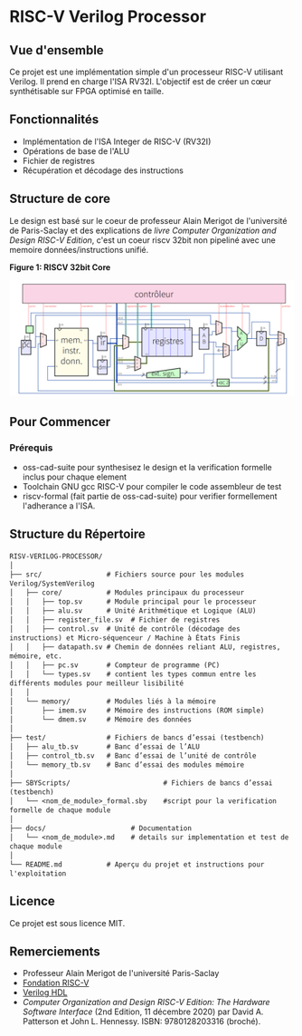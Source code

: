 # RISC-V Verilog Processor 

## Vue d'ensemble
Ce projet est une implémentation simple d'un processeur RISC-V utilisant Verilog. Il prend en charge l'ISA RV32I. L'objectif est de créer un cœur synthétisable sur FPGA optimisé en taille.

## Fonctionnalités
- Implémentation de l'ISA Integer de RISC-V (RV32I)
- Opérations de base de l'ALU
- Fichier de registres
- Récupération et décodage des instructions

## Structure de core
Le design est basé sur le coeur de professeur Alain Merigot de l'université de Paris-Saclay et des explications de *livre Computer Organization and Design RISC-V Edition*, c'est un coeur riscv 32bit non pipeliné avec une memoire données/instructions unifié.

__Figure 1: RISCV 32bit Core__

![](./Core_design.png)

## Pour Commencer
### Prérequis
- oss-cad-suite pour synthesisez le design et la verification formelle inclus pour chaque element
- Toolchain GNU gcc RISC-V pour compiler le code assembleur de test
- riscv-formal (fait partie de oss-cad-suite) pour verifier formellement l'adherance a l'ISA.

## Structure du Répertoire
```plaintext
RISV-VERILOG-PROCESSOR/
│
├── src/                # Fichiers source pour les modules Verilog/SystemVerilog
│   ├── core/           # Modules principaux du processeur
│   │   ├── top.sv      # Module principal pour le processeur
│   │   ├── alu.sv      # Unité Arithmétique et Logique (ALU)
│   │   ├── register_file.sv  # Fichier de registres
│   │   ├── control.sv  # Unité de contrôle (décodage des instructions) et Micro-séquenceur / Machine à États Finis
│   │   ├── datapath.sv # Chemin de données reliant ALU, registres, mémoire, etc.
│   │   ├── pc.sv       # Compteur de programme (PC)
│   │   └── types.sv    # contient les types commun entre les différents modules pour meilleur lisibilité
│   │  
│   └── memory/         # Modules liés à la mémoire
│       ├── imem.sv     # Mémoire des instructions (ROM simple)
│       └── dmem.sv     # Mémoire des données
│
├── test/               # Fichiers de bancs d’essai (testbench)
│   ├── alu_tb.sv       # Banc d’essai de l’ALU
│   ├── control_tb.sv   # Banc d’essai de l’unité de contrôle
│   └── memory_tb.sv    # Banc d’essai des modules mémoire
│
├── SBYScripts/                       # Fichiers de bancs d’essai (testbench)
│   └── <nom_de_module>_formal.sby    #script pour la verification formelle de chaque module
│
├── docs/                     # Documentation
│   └── <nom_de_module>.md    # details sur implementation et test de chaque module
│
└── README.md           # Aperçu du projet et instructions pour l'exploitation
```
## Licence
Ce projet est sous licence MIT.

## Remerciements
- Professeur Alain Merigot de l'université Paris-Saclay
- [Fondation RISC-V](https://riscv.org/)
- [Verilog HDL](https://en.wikipedia.org/wiki/Verilog)
- *Computer Organization and Design RISC-V Edition: The Hardware Software Interface* (2nd Edition, 11 décembre 2020) par David A. Patterson et John L. Hennessy. ISBN: 9780128203316 (broché).

